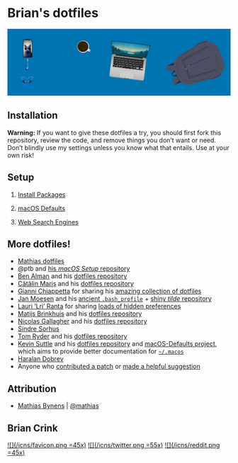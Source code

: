 # Brian's dotfiles

![](/icns/banner.png)

## Installation

**Warning:** If you want to give these dotfiles a try, you should first fork
this repository, review the code, and remove things you don’t want or need.
Don’t blindly use my settings unless you know what that entails. Use at your own
risk!

## Setup

1. [Install Packages]()

2. [macOS Defaults]()

3. [Web Search Engines](/search_engine/readme.md)

## More dotfiles!

- [Mathias dotfiles](https://github.com/mathiasbynens/dotfiles/)
- @ptb and [his _macOS Setup_ repository](https://github.com/ptb/mac-setup)
- [Ben Alman](http://benalman.com/) and his
  [dotfiles repository](https://github.com/cowboy/dotfiles)
- [Cătălin Mariș](https://github.com/alrra) and his
  [dotfiles repository](https://github.com/alrra/dotfiles)
- [Gianni Chiappetta](https://butt.zone/) for sharing his
  [amazing collection of dotfiles](https://github.com/gf3/dotfiles)
- [Jan Moesen](http://jan.moesen.nu/) and his
  [ancient `.bash_profile`](https://gist.github.com/1156154) +
  [shiny _tilde_ repository](https://github.com/janmoesen/tilde)
- [Lauri ‘Lri’ Ranta](http://lri.me/) for sharing
  [loads of hidden preferences](http://osxnotes.net/defaults.html)
- [Matijs Brinkhuis](https://matijs.brinkhu.is/) and his
  [dotfiles repository](https://github.com/matijs/dotfiles)
- [Nicolas Gallagher](http://nicolasgallagher.com/) and his
  [dotfiles repository](https://github.com/necolas/dotfiles)
- [Sindre Sorhus](https://sindresorhus.com/)
- [Tom Ryder](https://sanctum.geek.nz/) and his
  [dotfiles repository](https://sanctum.geek.nz/cgit/dotfiles.git/about)
- [Kevin Suttle](http://kevinsuttle.com/) and his
  [dotfiles repository](https://github.com/kevinSuttle/dotfiles) and
  [macOS-Defaults project](https://github.com/kevinSuttle/macOS-Defaults), which
  aims to provide better documentation for [`~/.macos`](https://mths.be/macos)
- [Haralan Dobrev](https://hkdobrev.com/)
- Anyone who
  [contributed a patch](https://github.com/mathiasbynens/dotfiles/contributors)
  or
  [made a helpful suggestion](https://github.com/mathiasbynens/dotfiles/issues)

## Attribution

- [Mathias Bynens](https://mathiasbynens.be/) |
  [@mathias](http://twitter.com/mathias)

## Brian Crink

[![](/icns/favicon.png =45x)](https://briancrink.com)
[![](/icns/twitter.png =55x)](https://twitter.com/briancrink)
[![](/icns/reddit.png =45x)](https://reddit.com/user/NeonSpaceCandy)
